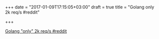 +++
date = "2017-01-09T17:15:05+03:00"
draft = true
title = "Golang only 2k req/s  #reddit"

+++

<p><a href="https://t.co/S5uIe7Qb9b">Golang "only" 2k req/s  #reddit</a></p>
